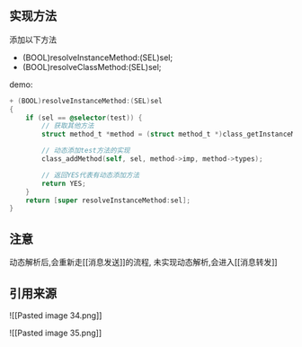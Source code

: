 
## 实现方法
添加以下方法
+ (BOOL)resolveInstanceMethod:(SEL)sel;
+ (BOOL)resolveClassMethod:(SEL)sel;

demo:
```objectivec
+ (BOOL)resolveInstanceMethod:(SEL)sel
{
    if (sel == @selector(test)) {
        // 获取其他方法
        struct method_t *method = (struct method_t *)class_getInstanceMethod(self, @selector(other));

        // 动态添加test方法的实现
        class_addMethod(self, sel, method->imp, method->types);

        // 返回YES代表有动态添加方法
        return YES;
    }
    return [super resolveInstanceMethod:sel];
}
```

## 注意 
动态解析后,会重新走[[消息发送]]的流程,
未实现动态解析,会进入[[消息转发]]

## 引用来源
![[Pasted image 34.png]]

![[Pasted image 35.png]]